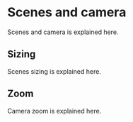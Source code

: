 # Scenes and camera

Scenes and camera is explained here.

## Sizing

Scenes sizing is explained here.

## Zoom

Camera zoom is explained here.
